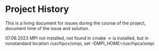 # Project History

This is a living document for issues during the course of the project, document time of the issue and solution.

07.06.2023 MPI not installed, not found in cmake -> is installed, but in nonstandard location /usr/hpcx/ompi, set -DMPI_HOME=/usr/hpcx/ompi
